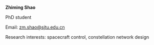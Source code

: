 **Zhiming Shao**

PhD student

Email: zm.shao@sjtu.edu.cn

Research interests: spacecraft control, constellation network design

